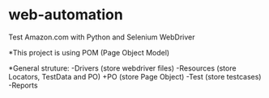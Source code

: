 # web-automation
Test Amazon.com with Python and Selenium WebDriver

*This project is using POM (Page Object Model)

*General struture:
-Drivers (store webdriver files)
-Resources (store Locators, TestData and PO)
	+PO (store Page Object)
-Test (store testcases)
-Reports
